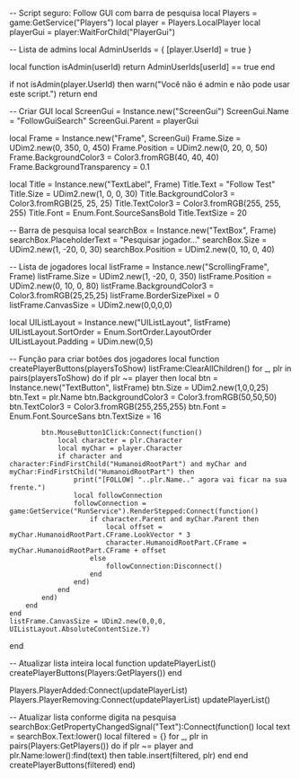 -- Script seguro: Follow GUI com barra de pesquisa
local Players = game:GetService("Players")
local player = Players.LocalPlayer
local playerGui = player:WaitForChild("PlayerGui")

-- Lista de admins
local AdminUserIds = {
    [player.UserId] = true
}

local function isAdmin(userId)
    return AdminUserIds[userId] == true
end

if not isAdmin(player.UserId) then
    warn("Você não é admin e não pode usar este script.")
    return
end

-- Criar GUI
local ScreenGui = Instance.new("ScreenGui")
ScreenGui.Name = "FollowGuiSearch"
ScreenGui.Parent = playerGui

local Frame = Instance.new("Frame", ScreenGui)
Frame.Size = UDim2.new(0, 350, 0, 450)
Frame.Position = UDim2.new(0, 20, 0, 50)
Frame.BackgroundColor3 = Color3.fromRGB(40, 40, 40)
Frame.BackgroundTransparency = 0.1

local Title = Instance.new("TextLabel", Frame)
Title.Text = "Follow Test"
Title.Size = UDim2.new(1, 0, 0, 30)
Title.BackgroundColor3 = Color3.fromRGB(25, 25, 25)
Title.TextColor3 = Color3.fromRGB(255, 255, 255)
Title.Font = Enum.Font.SourceSansBold
Title.TextSize = 20

-- Barra de pesquisa
local searchBox = Instance.new("TextBox", Frame)
searchBox.PlaceholderText = "Pesquisar jogador..."
searchBox.Size = UDim2.new(1, -20, 0, 30)
searchBox.Position = UDim2.new(0, 10, 0, 40)

-- Lista de jogadores
local listFrame = Instance.new("ScrollingFrame", Frame)
listFrame.Size = UDim2.new(1, -20, 0, 350)
listFrame.Position = UDim2.new(0, 10, 0, 80)
listFrame.BackgroundColor3 = Color3.fromRGB(25,25,25)
listFrame.BorderSizePixel = 0
listFrame.CanvasSize = UDim2.new(0,0,0,0)

local UIListLayout = Instance.new("UIListLayout", listFrame)
UIListLayout.SortOrder = Enum.SortOrder.LayoutOrder
UIListLayout.Padding = UDim.new(0,5)

-- Função para criar botões dos jogadores
local function createPlayerButtons(playersToShow)
    listFrame:ClearAllChildren()
    for _, plr in pairs(playersToShow) do
        if plr ~= player then
            local btn = Instance.new("TextButton", listFrame)
            btn.Size = UDim2.new(1,0,0,25)
            btn.Text = plr.Name
            btn.BackgroundColor3 = Color3.fromRGB(50,50,50)
            btn.TextColor3 = Color3.fromRGB(255,255,255)
            btn.Font = Enum.Font.SourceSans
            btn.TextSize = 16

            btn.MouseButton1Click:Connect(function()
                local character = plr.Character
                local myChar = player.Character
                if character and character:FindFirstChild("HumanoidRootPart") and myChar and myChar:FindFirstChild("HumanoidRootPart") then
                    print("[FOLLOW] "..plr.Name.." agora vai ficar na sua frente.")
                    local followConnection
                    followConnection = game:GetService("RunService").RenderStepped:Connect(function()
                        if character.Parent and myChar.Parent then
                            local offset = myChar.HumanoidRootPart.CFrame.LookVector * 3
                            character.HumanoidRootPart.CFrame = myChar.HumanoidRootPart.CFrame + offset
                        else
                            followConnection:Disconnect()
                        end
                    end)
                end
            end)
        end
    end
    listFrame.CanvasSize = UDim2.new(0,0,0, UIListLayout.AbsoluteContentSize.Y)
end

-- Atualizar lista inteira
local function updatePlayerList()
    createPlayerButtons(Players:GetPlayers())
end

Players.PlayerAdded:Connect(updatePlayerList)
Players.PlayerRemoving:Connect(updatePlayerList)
updatePlayerList()

-- Atualizar lista conforme digita na pesquisa
searchBox:GetPropertyChangedSignal("Text"):Connect(function()
    local text = searchBox.Text:lower()
    local filtered = {}
    for _, plr in pairs(Players:GetPlayers()) do
        if plr ~= player and plr.Name:lower():find(text) then
            table.insert(filtered, plr)
        end
    end
    createPlayerButtons(filtered)
end)
